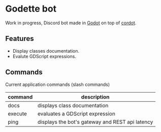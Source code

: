 # Godette bot

Work in progress, Discord bot made in [Godot](https://github.com/godotengine/godot) on top of [cordot](https://github.com/Abdera7mane/cordot).

## Features

* Display classes documentation.
* Evalute GDScript expressions.

## Commands
Current application commands (slash commands)

| command    | description                                     |
|------------|-------------------------------------------------|
| docs       | displays class documentation                    |
| execute    | evaluates a GDScript expression                  |
| ping       | displays the bot's gateway and REST api latency |